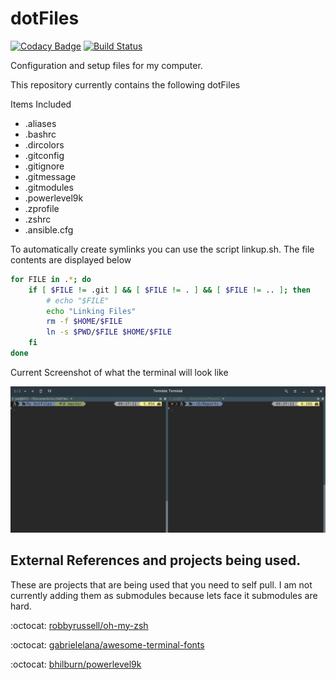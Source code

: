 # dotFiles

[![Codacy Badge](https://api.codacy.com/project/badge/Grade/84d747ca9d8e4421afe9bef2055c40f2)](https://www.codacy.com/app/Findarato/dotFiles?utm_source=github.com&utm_medium=referral&utm_content=Findarato/dotFiles&utm_campaign=badger)
[![Build Status](https://travis-ci.org/Findarato/dotFiles.svg?branch=master)](https://travis-ci.org/Findarato/dotFiles)

Configuration and setup files for my computer.  




This repository currently contains the following dotFiles

Items Included

- .aliases
- .bashrc
- .dircolors
- .gitconfig
- .gitignore
- .gitmessage
- .gitmodules
- .powerlevel9k
- .zprofile
- .zshrc
- .ansible.cfg

To automatically create symlinks you can use the script linkup.sh. The file contents are displayed below

```bash
for FILE in .*; do
    if [ $FILE != .git ] && [ $FILE != . ] && [ $FILE != .. ]; then
        # echo "$FILE"
        echo "Linking Files"
        rm -f $HOME/$FILE
        ln -s $PWD/$FILE $HOME/$FILE
    fi
done
```

Current Screenshot of what the terminal will look like

![Screen Shot in terminix](screenshot.png)

## External References and projects being used.

These are projects that are being used that you need to self pull. I am not currently adding them as submodules because lets face it submodules are hard.

:octocat: [robbyrussell/oh-my-zsh][ad5c686c]

:octocat: [gabrielelana/awesome-terminal-fonts][e5317611]

:octocat: [bhilburn/powerlevel9k][9a267dc7]

[9a267dc7]: https://github.com/bhilburn/powerlevel9k "Github"
[ad5c686c]: https://github.com/robbyrussell/oh-my-zsh "Github"
[e5317611]: https://github.com/gabrielelana/awesome-terminal-fonts "Github"
